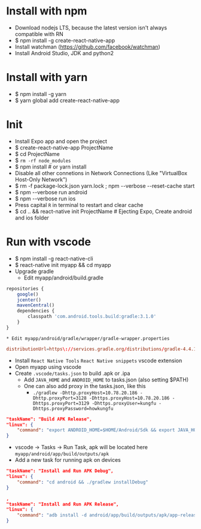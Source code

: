 Install with npm
=====
* Download nodejs LTS, because the latest version isn't always compatible with RN
* $ npm install -g create-react-native-app
* Install watchman (https://github.com/facebook/watchman)
* Install Android Studio, JDK and python2

Install with yarn
=====
* $ npm install -g yarn
* $ yarn global add create-react-native-app

Init
======
* Install Expo app and open the project
* $ create-react-native-app ProjectName
* $ cd ProjectName
* $ `rm -rf node_modules`
* $ npm install # or yarn install
* Disable all other connetions in Network Connections (Like "VirtualBox Host-Only Network")
* $ rm -f package-lock.json yarn.lock ; npm --verbose --reset-cache start
* $ npm --verbose run android
* $ npm --verbose run ios
* Press capital `R` in terminal to restart and clear cache
* $ cd .. && react-native init ProjectName # Ejecting Expo, Create android and ios folder

Run with vscode
=====
* $ npm install -g react-native-cli
* $ react-native init myapp && cd myapp
* Upgrade gradle
    * Edit myapp/android/build.gradle
```js
repositories {
    google()
    jcenter()
    mavenCentral()
    dependencies {
        classpath 'com.android.tools.build:gradle:3.1.0'
    }
}
```
    * Edit myapp/android/gradle/wrapper/gradle-wrapper.properties
```conf
distributionUrl=https\://services.gradle.org/distributions/gradle-4.4.1-all.zip
```
* Install `React Native Tools` `React Native snippets` vscode extension
* Open myapp using vscode
* Create `.vscode/tasks.json` to build .apk or .ipa
    * Add `JAVA_HOME` and `ANDROID_HOME` to tasks.json (also setting $PATH)
    * One can also add proxy in the tasks.json, like this
        * `./gradlew -Dhttp.proxyHost=10.78.20.186 -Dhttp.proxyPort=3128 -Dhttps.proxyHost=10.78.20.186 -Dhttps.proxyPort=3129 -Dhttps.proxyUser=kungfu -Dhttps.proxyPassword=howkungfu`
```json
"taskName": "Build APK Release",
"linux": {
    "command": "export ANDROID_HOME=$HOME/Android/Sdk && export JAVA_HOME=$HOME/zulu && export PATH=$ANDROID_HOME/tools:$ANDROID_HOME/platform-tools:$PATH && cd android && ./gradlew assembleRelease"
}
```
* vscode -> Tasks -> Run Task, apk will be located here `myapp/android/app/build/outputs/apk`
* Add a new task for running apk on devices
```json
"taskName": "Install and Run APK Debug",
"linux": {
    "command": "cd android && ./gradlew installDebug"
}

,
"taskName": "Install and Run APK Release",
"linux": {
    "command": "adb install -d android/app/build/outputs/apk/app-release-unsigned.apk"
}
```
